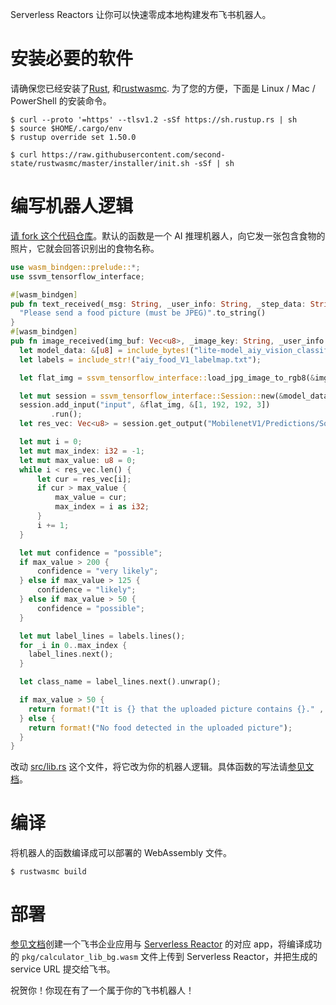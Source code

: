 Serverless Reactors 让你可以快速零成本地构建发布飞书机器人。

# 安装必要的软件

请确保您已经安装了[Rust](https://www.rust-lang.org/tools/install), 和[rustwasmc](https://www.secondstate.io/articles/rustwasmc/).
为了您的方便，下面是 Linux / Mac / PowerShell 的安装命令。

```src
$ curl --proto '=https' --tlsv1.2 -sSf https://sh.rustup.rs | sh
$ source $HOME/.cargo/env
$ rustup override set 1.50.0

$ curl https://raw.githubusercontent.com/second-state/rustwasmc/master/installer/init.sh -sSf | sh
```

# 编写机器人逻辑

<a href="https://github.com/second-state/serverless-reactor-starter/fork">请 fork 这个代码仓库</a>。默认的函数是一个 AI 推理机器人，向它发一张包含食物的照片，它就会回答识别出的食物名称。

```rust
use wasm_bindgen::prelude::*;
use ssvm_tensorflow_interface;

#[wasm_bindgen]
pub fn text_received(_msg: String, _user_info: String, _step_data: String) -> String {
  "Please send a food picture (must be JPEG)".to_string()
}
#[wasm_bindgen]
pub fn image_received(img_buf: Vec<u8>, _image_key: String, _user_info: String, _step_data: String) -> String {
  let model_data: &[u8] = include_bytes!("lite-model_aiy_vision_classifier_food_V1_1.tflite");
  let labels = include_str!("aiy_food_V1_labelmap.txt");

  let flat_img = ssvm_tensorflow_interface::load_jpg_image_to_rgb8(&img_buf, 192, 192);

  let mut session = ssvm_tensorflow_interface::Session::new(&model_data, ssvm_tensorflow_interface::ModelType::TensorFlowLite);
  session.add_input("input", &flat_img, &[1, 192, 192, 3])
         .run();
  let res_vec: Vec<u8> = session.get_output("MobilenetV1/Predictions/Softmax");

  let mut i = 0;
  let mut max_index: i32 = -1;
  let mut max_value: u8 = 0;
  while i < res_vec.len() {
      let cur = res_vec[i];
      if cur > max_value {
          max_value = cur;
          max_index = i as i32;
      }
      i += 1;
  }

  let mut confidence = "possible";
  if max_value > 200 {
      confidence = "very likely";
  } else if max_value > 125 {
      confidence = "likely";
  } else if max_value > 50 {
      confidence = "possible";
  }

  let mut label_lines = labels.lines();
  for _i in 0..max_index {
    label_lines.next();
  }

  let class_name = label_lines.next().unwrap();

  if max_value > 50 {
    return format!("It is {} that the uploaded picture contains {}." , confidence.to_string(), class_name);
  } else {
    return format!("No food detected in the uploaded picture");
  }
}
```

改动 <a href="src/lib.rs">src/lib.rs</a> 这个文件，将它改为你的机器人逻辑。具体函数的写法请<a href="http://reactor.secondstate.info/docs/ch01-00-wasm-functions.html">参见文档</a>。

# 编译

将机器人的函数编译成可以部署的 WebAssembly 文件。

```src
$ rustwasmc build
```

# 部署

<a href="http://reactor.secondstate.info/docs/user-create-a-bot.html">参见文档</a>创建一个飞书企业应用与 <a href="http://reactor.secondstate.info/">Serverless Reactor</a> 的对应 app，将编译成功的 `pkg/calculator_lib_bg.wasm` 文件上传到 Serverless Reactor，并把生成的 service URL 提交给飞书。

祝贺你！你现在有了一个属于你的飞书机器人！

